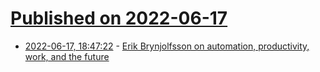 # [Published on 2022-06-17](index.md)

* [2022-06-17, 18:47:22](https://news.ycombinator.com/item?id=31782599) - [Erik Brynjolfsson on automation, productivity, work, and the future](https://rootsofprogress.org/erik-brynjolfsson-interview-automation-productivity-work-and-the-future)
